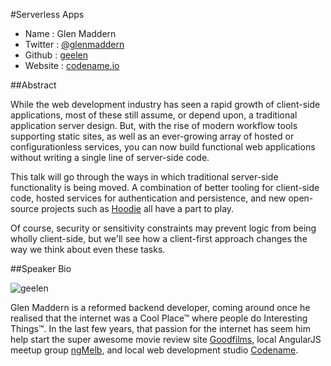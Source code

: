 #Serverless Apps

* Name      : Glen Maddern
* Twitter   : [@glenmaddern][]
* Github    : [geelen][]
* Website   : [codename.io][]

##Abstract

While the web development industry has seen a rapid growth of client-side applications, most of these still assume, or depend upon, a traditional application server design. But, with the rise of modern workflow tools supporting static sites, as well as an ever-growing array of hosted or configurationless services, you can now build functional web applications without writing a single line of server-side code.

This talk will go through the ways in which traditional server-side functionality is being moved. A combination of better tooling for client-side code, hosted services for authentication and persistence, and new open-source projects such as [Hoodie](http://hood.ie) all have a part to play.

Of course, security or sensitivity constraints may prevent logic from being wholly client-side, but we'll see how a client-first approach changes the way we think about even these tasks.

##Speaker Bio

![geelen](https://raw.github.com/cascadiajs/2013.cascadiajs.com/master/images/geelen.png)

Glen Maddern is a reformed backend developer, coming around once he realised that the internet was a Cool Place™ where people do Interesting Things™. In the last few years, that passion for the internet has seem him help start the super awesome movie review site [Goodfilms][goodfil.ms], local AngularJS meetup group [ngMelb](http://lanyrd.com/2013/ngmelb), and local web development studio [Codename][codename.io].

[@glenmaddern]:http://twitter.com/glenmaddern
[geelen]:http://github.com/geelen
[goodfil.ms]:http://goodfil.ms
[codename.io]:http://codename.io

